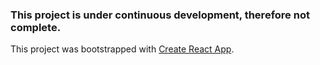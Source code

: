 ### This project is under continuous development, therefore not complete.


This project was bootstrapped with [Create React App](https://github.com/facebook/create-react-app).
